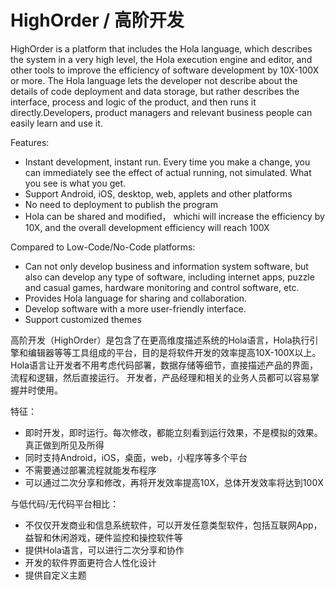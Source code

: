 # HighOrder / 高阶开发

HighOrder is a platform that includes the Hola language, which describes the system in a very high level, the Hola execution engine and editor, and other tools to improve the efficiency of software development by 10X-100X or more. The Hola language lets the developer not describe about the details of code deployment and data storage, but rather describes the interface, process and logic of the product, and then runs it directly.Developers, product managers and relevant business people can easily learn and use it.

Features:
* Instant development, instant run. Every time you make a change, you can immediately see the effect of actual running, not simulated. What you see is what you get.
* Support Android, iOS, desktop, web, applets and other platforms
* No need to deployment to publish the program
* Hola can be shared and modified， whichi will increase the efficiency by 10X, and the overall development efficiency will reach 100X


Compared to Low-Code/No-Code platforms:
* Can not only develop business and information system software, but also can develop any type of software, including internet apps, puzzle and casual games, hardware monitoring and control software, etc.
* Provides Hola language for sharing and collaboration.
* Develop software with a more user-friendly interface.
* Support customized themes


高阶开发（HighOrder）是包含了在更高维度描述系统的Hola语言，Hola执行引擎和编辑器等等工具组成的平台，目的是将软件开发的效率提高10X-100X以上。Hola语言让开发者不用考虑代码部署，数据存储等细节，直接描述产品的界面，流程和逻辑，然后直接运行。 开发者，产品经理和相关的业务人员都可以容易掌握并时使用。

特征：
* 即时开发，即时运行。每次修改，都能立刻看到运行效果，不是模拟的效果。真正做到所见及所得
* 同时支持Android，iOS，桌面，web，小程序等多个平台
* 不需要通过部署流程就能发布程序
* 可以通过二次分享和修改，再将开发效率提高10X，总体开发效率将达到100X


与低代码/无代码平台相比：
* 不仅仅开发商业和信息系统软件，可以开发任意类型软件，包括互联网App，益智和休闲游戏，硬件监控和操控软件等
* 提供Hola语言，可以进行二次分享和协作
* 开发的软件界面更符合人性化设计
* 提供自定义主题
